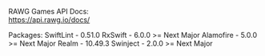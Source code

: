 RAWG Games API Docs: <br>
https://api.rawg.io/docs/

Packages:
SwiftLint - 0.51.0
RxSwift - 6.0.0 >= Next Major
Alamofire - 5.0.0 >= Next Major
Realm - 10.49.3
Swinject - 2.0.0 >= Next Major
